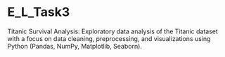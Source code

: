 # E_L_Task3
Titanic Survival Analysis: Exploratory data analysis of the Titanic dataset with a focus on data cleaning, preprocessing, and visualizations using Python (Pandas, NumPy, Matplotlib, Seaborn).
